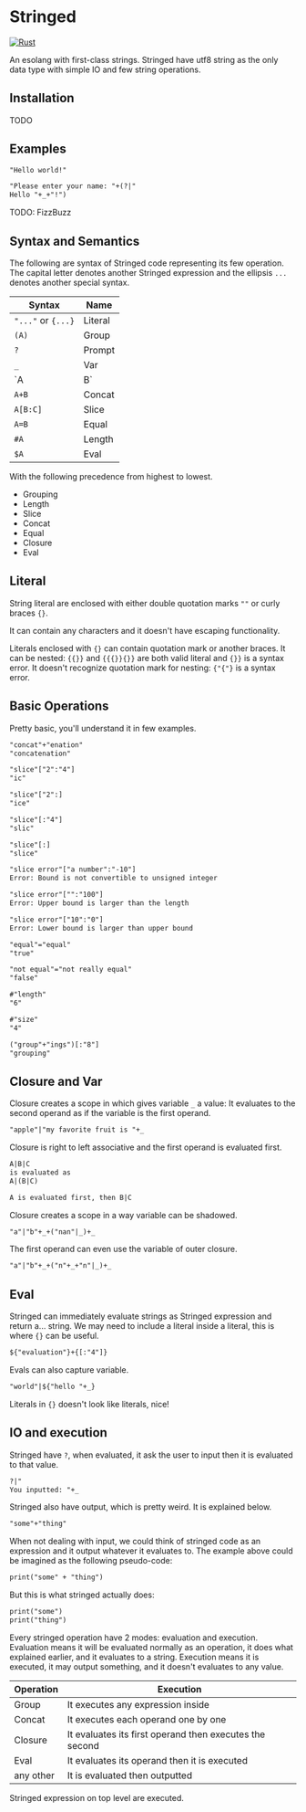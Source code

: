 # Stringed

[![Rust][Rust CI Status]][Rust CI Link]

[Rust CI Status]: https://github.com/neverRare/stringed/workflows/Rust/badge.svg
[Rust CI Link]: https://github.com/neverRare/stringed/actions?query=workflow%3ARust

An esolang with first-class strings. Stringed have utf8 string as the only data type with simple IO and few string operations.

## Installation

TODO

## Examples

```txt
"Hello world!"
```

```txt
"Please enter your name: "+(?|"
Hello "+_+"!")
```

TODO: FizzBuzz

## Syntax and Semantics

The following are syntax of Stringed code representing its few operation. The capital letter denotes another Stringed expression and the ellipsis `...` denotes another special syntax.

| Syntax             | Name    |
| ------------------ | ------- |
| `"..."` or `{...}` | Literal |
| `(A)`              | Group   |
| `?`                | Prompt  |
| `_`                | Var     |
| `A|B`              | Closure |
| `A+B`              | Concat  |
| `A[B:C]`           | Slice   |
| `A=B`              | Equal   |
| `#A`               | Length  |
| `$A`               | Eval    |

With the following precedence from highest to lowest.

- Grouping
- Length
- Slice
- Concat
- Equal
- Closure
- Eval

## Literal

String literal are enclosed with either double quotation marks `""` or curly braces `{}`.

It can contain any characters and it doesn't have escaping functionality.

Literals enclosed with `{}` can contain quotation mark or another braces. It can be nested: `{{}}` and `{{{}}{}}` are both valid literal and `{}}` is a syntax error. It doesn't recognize quotation mark for nesting: `{"{"}` is a syntax error.

## Basic Operations

Pretty basic, you'll understand it in few examples.

```txt
"concat"+"enation"
"concatenation"

"slice"["2":"4"]
"ic"

"slice"["2":]
"ice"

"slice"[:"4"]
"slic"

"slice"[:]
"slice"

"slice error"["a number":"-10"]
Error: Bound is not convertible to unsigned integer

"slice error"["":"100"]
Error: Upper bound is larger than the length

"slice error"["10":"0"]
Error: Lower bound is larger than upper bound

"equal"="equal"
"true"

"not equal"="not really equal"
"false"

#"length"
"6"

#"size"
"4"

("group"+"ings")[:"8"]
"grouping"
```

## Closure and Var

Closure creates a scope in which gives variable `_` a value: It evaluates to the second operand as if the variable is the first operand.

```txt
"apple"|"my favorite fruit is "+_
```

Closure is right to left associative and the first operand is evaluated first.

```txt
A|B|C
is evaluated as
A|(B|C)

A is evaluated first, then B|C
```

Closure creates a scope in a way variable can be shadowed.

```txt
"a"|"b"+_+("nan"|_)+_
```

The first operand can even use the variable of outer closure.

```txt
"a"|"b"+_+("n"+_+"n"|_)+_
```

## Eval

Stringed can immediately evaluate strings as Stringed expression and return a... string. We may need to include a literal inside a literal, this is where `{}` can be useful.

```txt
${"evaluation"}+{[:"4"]}
```

Evals can also capture variable.

```txt
"world"|${"hello "+_}
```

Literals in `{}` doesn't look like literals, nice!

## IO and execution

Stringed have `?`, when evaluated, it ask the user to input then it is evaluated to that value.

```txt
?|"
You inputted: "+_
```

Stringed also have output, which is pretty weird. It is explained below.

```txt
"some"+"thing"
```

When not dealing with input, we could think of stringed code as an expression and it output whatever it evaluates to. The example above could be imagined as the following pseudo-code:

```txt
print("some" + "thing")
```

But this is what stringed actually does:

```txt
print("some")
print("thing")
```

Every stringed operation have 2 modes: evaluation and execution. Evaluation means it will be evaluated normally as an operation, it does what explained earlier, and it evaluates to a string. Execution means it is executed, it may output something, and it doesn't evaluates to any value.

| Operation | Execution                                               |
| --------- | ------------------------------------------------------- |
| Group     | It executes any expression inside                       |
| Concat    | It executes each operand one by one                     |
| Closure   | It evaluates its first operand then executes the second |
| Eval      | It evaluates its operand then it is executed            |
| any other | It is evaluated then outputted                          |

Stringed expression on top level are executed.
